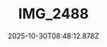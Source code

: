 ---
title: "IMG_2488"
description: ""
image: "/uploads/photos/0036-IMG_2488.webp"
display: "/uploads/photos/0036-IMG_2488-display.webp"
thumbnail: "/uploads/photos/0036-IMG_2488-thumb.webp"
width: 2448
height: 3264
featured: false
date: 2025-10-30T08:48:12.878Z
order: 0
---